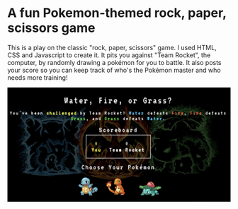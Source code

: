 # A fun Pokemon-themed rock, paper, scissors game

This is a play on the classic "rock, paper, scissors" game.
I used HTML, CSS and Javascript to create it.
It pits you against "Team Rocket", the computer, by randomly drawing a pokémon for you to battle.
It also posts your score so you can keep track of who's the Pokémon master and who needs more training!

![Pokemon Screenshot](/screenshot.png)
